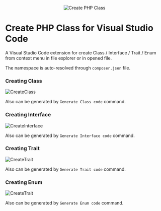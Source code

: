 <p align="center">
    <img src="https://raw.githubusercontent.com/jaguadoromero/vscode-php-create-class/master/icon.png" alt="Create PHP Class" />
</p>

# Create PHP Class for Visual Studio Code

A Visual Studio Code extension for create Class / Interface / Trait / Enum from context menu in file explorer or in opened file.

The namespace is auto-resolved through `composer.json` file.

### Creating Class

![CreateClass](https://raw.githubusercontent.com/jaguadoromero/vscode-php-create-class/master/test-class.gif)

Also can be generated by `Generate Class code` command.

### Creating Interface

![CreateInterface](https://raw.githubusercontent.com/jaguadoromero/vscode-php-create-class/master/test-interface.gif)

Also can be generated by `Generate Interface code` command.

### Creating Trait

![CreateTrait](https://raw.githubusercontent.com/jaguadoromero/vscode-php-create-class/master/test-trait.gif)

Also can be generated by `Generate Trait code` command.

### Creating Enum

![CreateTrait](https://raw.githubusercontent.com/jaguadoromero/vscode-php-create-class/master/test-enum.gif)

Also can be generated by `Generate Enum code` command.
